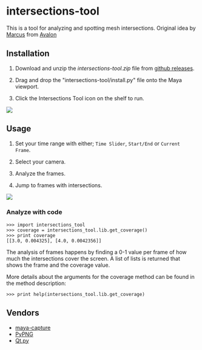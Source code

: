 # intersections-tool

This is a tool for analyzing and spotting mesh intersections. Original idea by [Marcus](https://github.com/mottosso) from [Avalon](https://github.com/getavalon/core/issues/177#issuecomment-307706114)

## Installation

1. Download and unzip the *intersections-tool.zip* file from [github releases](https://github.com/tokejepsen/intersections-tool/releases).

2. Drag and drop the "intersections-tool/install.py" file onto the Maya viewport.

3. Click the Intersections Tool icon on the shelf to run.

<img src="install.gif"/>

## Usage

1. Set your time range with either; ```Time Slider```, ```Start/End``` or ```Current Frame```.

2. Select your camera.

3. Analyze the frames.

4. Jump to frames with intersections.

<img src="usage.gif"/>

### Analyze with code

```
>>> import intersections_tool
>>> coverage = intersections_tool.lib.get_coverage()
>>> print coverage
[[3.0, 0.004325], [4.0, 0.0042356]]
```
The analysis of frames happens by finding a 0-1 value per frame of how much the intersections cover the screen. A list of lists is returned that shows the frame and the coverage value.

More details about the arguments for the coverage method can be found in the method description:
```
>>> print help(intersections_tool.lib.get_coverage)
```

## Vendors

- [maya-capture](https://github.com/abstractfactory/maya-capture)
- [PyPNG](https://github.com/drj11/pypng)
- [Qt.py](https://github.com/mottosso/Qt.py)
